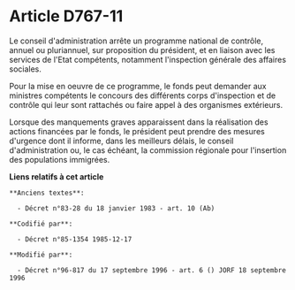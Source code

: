 # Article D767-11

Le conseil d'administration arrête un programme national de contrôle, annuel ou pluriannuel, sur proposition du président, et
en liaison avec les services de l'Etat compétents, notamment l'inspection générale des affaires sociales.

Pour la mise en oeuvre de ce programme, le fonds peut demander aux ministres compétents le concours des différents corps
d'inspection et de contrôle qui leur sont rattachés ou faire appel à des organismes extérieurs.

Lorsque des manquements graves apparaissent dans la réalisation des actions financées par le fonds, le président peut prendre
des mesures d'urgence dont il informe, dans les meilleurs délais, le conseil d'administration ou, le cas échéant, la
commission régionale pour l'insertion des populations immigrées.

**Liens relatifs à cet article**

	**Anciens textes**:

	  - Décret n°83-28 du 18 janvier 1983 - art. 10 (Ab)

	**Codifié par**:

	  - Décret n°85-1354 1985-12-17

	**Modifié par**:

	  - Décret n°96-817 du 17 septembre 1996 - art. 6 () JORF 18 septembre 1996

